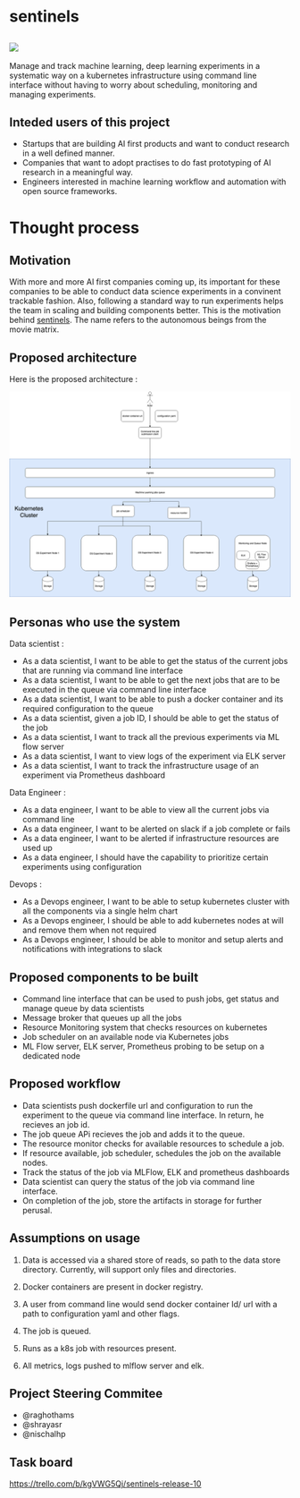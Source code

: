 # sentinels

## <p align=center >

<img src="http://img1.wikia.nocookie.net/__cb20130128165419/matrix/images/c/c2/Sentinel_Print.jpg">

Manage and track machine learning, deep learning experiments in a systematic way on a kubernetes infrastructure using command line interface without having to worry about scheduling, monitoring and managing experiments.

## Inteded users of this project

* Startups that are building AI first products and want to conduct research in a well defined manner.
* Companies that want to adopt practises to do fast prototyping of AI research in a meaningful way.
* Engineers interested in machine learning workflow and automation with open source frameworks.

# Thought process

## Motivation

With more and more AI first companies coming up, its important for these companies to be able to conduct data science experiments in a convinent trackable fashion.
Also, following a standard way to run experiments helps the team in scaling and building components better.
This is the motivation behind [sentinels](https://matrix.fandom.com/wiki/Sentinel). The name refers to the autonomous beings from the movie matrix.

## Proposed architecture

Here is the proposed architecture : 

<img src="https://github.com/deep-learning-for-humans/sentinels/blob/master/MachineLearningExperimentsPipeline.png"/>

## Personas who use the system

Data scientist :

  * As a data scientist, I want to be able to get the status of the current jobs that are running via command line interface
  * As a data scientist, I want to be able to get the next jobs that are to be executed in the queue via command line interface
  * As a data scientist, I want to be able to push a docker container and its required configuration to the queue
  * As a data scientist, given a job ID, I should be able to get the status of the job
  * As a data scientist, I want to track all the previous experiments via ML flow server
  * As a data scientist, I want to view logs of the experiment via ELK server
  * As a data scientist, I want to track the infrastructure usage of an experiment via Prometheus dashboard
  
Data Engineer : 

  * As a data engineer, I want to be able to view all the current jobs via command line
  * As a data engineer, I want to be alerted on slack if a job complete or fails
  * As a data engineer, I want to be alerted if infrastructure resources are used up
  * As a data engineer, I should have the capability to prioritize certain experiments using configuration
 
Devops :

  * As a Devops engineer, I want to be able to setup kubernetes cluster with all the components via a single helm chart
  * As a Devops engineer, I should be able to add kubernetes nodes at will and remove them when not required
  * As a Devops engineer, I should be able to monitor and setup alerts and notifications with integrations to slack
  
  
  ## Proposed components to be built
  
  * Command line interface that can be used to push jobs, get status and manage queue by data scientists
  * Message broker that queues up all the jobs
  * Resource Monitoring system that checks resources on kubernetes
  * Job scheduler on an available node via Kubernetes jobs
  * ML Flow server, ELK server, Prometheus probing to be setup on a dedicated node 
 
 
 ## Proposed workflow 
 
 * Data scientists push dockerfile url and configuration to run the experiment to the queue via command line interface. In return, he recieves an job id.
 * The job queue APi recieves the job and adds it to the queue.
 * The resource monitor checks for available resources to schedule a job.
 * If resource available, job scheduler, schedules the job on the available nodes.
* Track the status of the job via MLFlow, ELK and prometheus dashboards
* Data scientist can query the status of the job via command line interface. 
 * On completion of the job, store the artifacts in storage for further perusal. 

 ## Assumptions on usage
1. Data is accessed via a shared store of reads, so path to the data store directory. Currently, will support only files and directories. 
2. Docker containers are present in docker registry. 

3. A user from command line would send docker container Id/ url with a path to configuration yaml and other flags.

4. The job is queued.

5. Runs as a k8s job with resources present.

6. All metrics, logs pushed to mlflow server and elk.


## Project Steering Commitee

* @raghothams
* @shrayasr
* @nischalhp

## Task board

https://trello.com/b/kgVWG5Qj/sentinels-release-10
